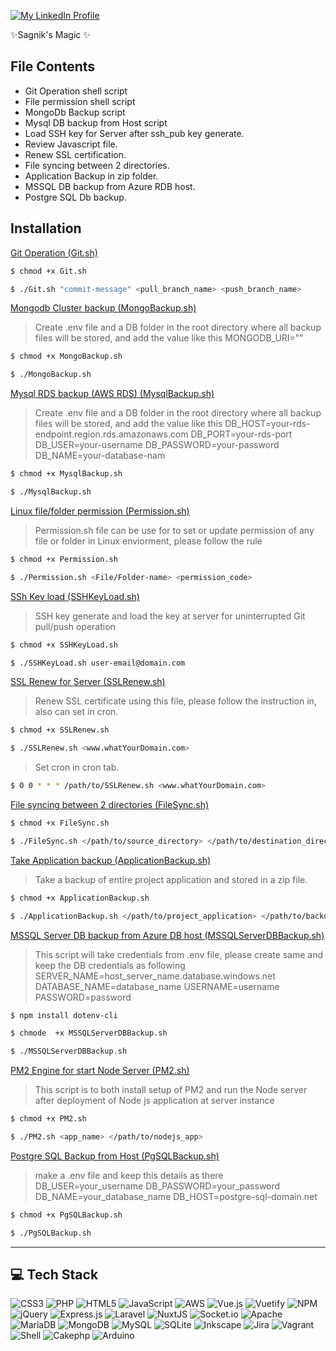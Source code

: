 <!-- # File Setup -->

<!-- [![N|Solid](https://cldup.com/dTxpPi9lDf.thumb.png)](https://nodesource.com/products/nsolid) -->

[![My LinkedIn Profile](https://media.licdn.com/dms/image/C5603AQEC8ch_Z-bmpg/profile-displayphoto-shrink_200_200/0/1589660737782?e=2147483647&v=beta&t=bkzNsi69jrmxF804_L0f7GsGYKj8_BP_mDu4pF9wg20)](https://in.linkedin.com/in/sagnik-dey-483423a9)

 ✨Sagnik's Magic ✨

## File Contents 

- Git Operation shell script
- File permission shell script
- MongoDb Backup script
- Mysql DB backup from Host script
- Load SSH key for Server after ssh_pub key generate.
- Review Javascript file.
- Renew SSL certification.
- File syncing between 2 directories.
- Application Backup in zip folder.
- MSSQL DB backup from Azure RDB host.
- Postgre SQL Db backup.


## Installation

[Git Operation (Git.sh)](https://github.com)

```sh
$ chmod +x Git.sh
```

```sh
$ ./Git.sh "commit-message" <pull_branch_name> <push_branch_name>
```

[Mongodb Cluster backup (MongoBackup.sh)](https://www.mongodb.com/cloud/atlas/register)
> Create .env file and a DB folder in the root directory where all backup files will be stored, and add the value like this MONGODB_URI=""
```sh
$ chmod +x MongoBackup.sh
```
```sh
$ ./MongoBackup.sh
```
[Mysql RDS backup (AWS RDS) (MysqlBackup.sh)](https://aws.amazon.com/free/database/?gclid=Cj0KCQiA5rGuBhCnARIsAN11vgS3_Cg_4Rkay0s8YevvXhPwc5pDA_p16aTlJ-a0R4h-E6mmbmc0WigaApJrEALw_wcB&trk=a049d6a3-611f-4ee9-9d3b-e88a4b66272f&sc_channel=ps&ef_id=Cj0KCQiA5rGuBhCnARIsAN11vgS3_Cg_4Rkay0s8YevvXhPwc5pDA_p16aTlJ-a0R4h-E6mmbmc0WigaApJrEALw_wcB:G:s&s_kwcid=AL!4422!3!659622174426!e!!g!!amazon%20mysql%20rds!11542049405!107751951770)

> Create .env file and a DB folder in the root directory where all backup files will be stored, and add the value like this
> DB_HOST=your-rds-endpoint.region.rds.amazonaws.com
> DB_PORT=your-rds-port
> DB_USER=your-username
> DB_PASSWORD=your-password
> DB_NAME=your-database-nam

```sh
$ chmod +x MysqlBackup.sh
```
```sh
$ ./MysqlBackup.sh
```

[Linux file/folder permission (Permission.sh)](https://www.guru99.com/file-permissions.html)
> Permission.sh file can be use for to set or update permission of any file or folder in Linux enviorment, please follow the rule

```sh
$ chmod +x Permission.sh
```
```sh
$ ./Permission.sh <File/Folder-name> <permission_code>
```
[SSh Key load (SSHKeyLoad.sh)](https://www.digitalocean.com/community/tutorials/how-to-configure-ssh-key-based-authentication-on-a-linux-server)
> SSH key generate and load the key at server for uninterrupted Git pull/push operation

```sh
$ chmod +x SSHKeyLoad.sh
```
```sh
$ ./SSHKeyLoad.sh user-email@domain.com
```

[SSL Renew for Server (SSLRenew.sh)](https://www.name.com/support/articles/205190858-renewing-an-ssl-certificate)
> Renew SSL certificate using this file, please follow the instruction in, also can set in cron.

```sh
$ chmod +x SSLRenew.sh
```
```sh
$ ./SSLRenew.sh <www.whatYourDomain.com>
```
> Set cron in cron tab.
```sh
$ 0 0 * * * /path/to/SSLRenew.sh <www.whatYourDomain.com>
```

[File syncing between 2 directories (FileSync.sh)](https://www.baeldung.com/linux/synchronize-linux-directories)
```sh
$ chmod +x FileSync.sh
```
```sh
$ ./FileSync.sh </path/to/source_directory> </path/to/destination_directory>
```

[Take Application backup (ApplicationBackup.sh)](https://iq.opengenus.org/automated-backup-in-linux-using-shell-scripting-and-crontab-scheduler/)

> Take a backup of entire project application and stored in a zip file.

```sh
$ chmod +x ApplicationBackup.sh
```
```sh
$ ./ApplicationBackup.sh </path/to/project_application> </path/to/backup_directory>
```

[MSSQL Server DB backup from Azure DB host (MSSQLServerDBBackup.sh)](https://azure.microsoft.com/en-in/products/azure-sql/database)
> This script will take credentials from .env file, please create same and keep the DB credentials as following
SERVER_NAME=host_server_name.database.windows.net
DATABASE_NAME=database_name
USERNAME=username
PASSWORD=password

```sh
$ npm install dotenv-cli
```
```sh
$ chmode  +x MSSQLServerDBBackup.sh
```
```sh
$ ./MSSQLServerDBBackup.sh
```

[PM2 Engine for start Node Server (PM2.sh)](https://pm2.keymetrics.io/)
> This script is to both install setup of PM2 and run the Node server after deployment of Node js application at server instance
```sh
$ chmod +x PM2.sh
```
```sh
$ ./PM2.sh <app_name> </path/to/nodejs_app>
```
[Postgre SQL Backup from Host (PgSQLBackup.sh)](https://www.cloudclusters.io/cloud/postgresql/?utm_source=google.com&utm_medium=ads&utm_term=postgresql%20cloud&gclid=Cj0KCQiA5rGuBhCnARIsAN11vgRDqZMniZBtVF8ChSDxJ6J1Vu1r7o2wqTM_NPGHJ-m8739VoKHv-dgaAhsAEALw_wcB)

> make a .env file and keep this details as there DB_USER=your_username
DB_PASSWORD=your_password
DB_NAME=your_database_name
DB_HOST=postgre-sql-domain.net

```sh
$ chmod +x PgSQLBackup.sh
```
```sh
$ ./PgSQLBackup.sh
```

---
## 💻 Tech Stack
![CSS3](https://img.shields.io/badge/css3-%231572B6.svg?style=plastic&logo=css3&logoColor=white) ![PHP](https://img.shields.io/badge/php-%23777BB4.svg?style=plastic&logo=php&logoColor=white) ![HTML5](https://img.shields.io/badge/html5-%23E34F26.svg?style=plastic&logo=html5&logoColor=white) ![JavaScript](https://img.shields.io/badge/javascript-%23323330.svg?style=plastic&logo=javascript&logoColor=%23F7DF1E) ![AWS](https://img.shields.io/badge/AWS-%23FF9900.svg?style=plastic&logo=amazon-aws&logoColor=white) ![Vue.js](https://img.shields.io/badge/vuejs-%2335495e.svg?style=plastic&logo=vuedotjs&logoColor=%234FC08D) ![Vuetify](https://img.shields.io/badge/Vuetify-1867C0?style=plastic&logo=vuetify&logoColor=AEDDFF) ![NPM](https://img.shields.io/badge/NPM-%23000000.svg?style=plastic&logo=npm&logoColor=white) ![jQuery](https://img.shields.io/badge/jquery-%230769AD.svg?style=plastic&logo=jquery&logoColor=white) ![Express.js](https://img.shields.io/badge/express.js-%23404d59.svg?style=plastic&logo=express&logoColor=%2361DAFB) ![Laravel](https://img.shields.io/badge/laravel-%23FF2D20.svg?style=plastic&logo=laravel&logoColor=white) ![NuxtJS](https://img.shields.io/badge/Nuxt-black?style=plastic&logo=nuxt.js&logoColor=white) ![Socket.io](https://img.shields.io/badge/Socket.io-black?style=plastic&logo=socket.io&badgeColor=010101) ![Apache](https://img.shields.io/badge/apache-%23D42029.svg?style=plastic&logo=apache&logoColor=white) ![MariaDB](https://img.shields.io/badge/MariaDB-003545?style=plastic&logo=mariadb&logoColor=white) ![MongoDB](https://img.shields.io/badge/MongoDB-%234ea94b.svg?style=plastic&logo=mongodb&logoColor=white) ![MySQL](https://img.shields.io/badge/mysql-%2300f.svg?style=plastic&logo=mysql&logoColor=white) ![SQLite](https://img.shields.io/badge/sqlite-%2307405e.svg?style=plastic&logo=sqlite&logoColor=white) ![Inkscape](https://img.shields.io/badge/Inkscape-e0e0e0?style=plastic&logo=inkscape&logoColor=080A13) ![Jira](https://img.shields.io/badge/jira-%230A0FFF.svg?style=plastic&logo=jira&logoColor=white) ![Vagrant](https://img.shields.io/badge/vagrant-%231563FF.svg?style=plastic&logo=vagrant&logoColor=white)
![Shell](https://img.shields.io/badge/shell-%231563FF.svg?style=plastic&logo=shell&logoColor=white) ![Cakephp](https://img.shields.io/badge/cakephp-%231563FF.svg?style=plastic&logo=cakephp&logoColor=white) ![Arduino](https://img.shields.io/badge/arduino-%231563FF.svg?style=plastic&logo=arduino&logoColor=white)
